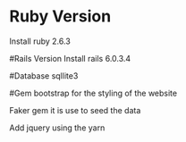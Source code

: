 # Ruby Version
Install ruby 2.6.3


#Rails Version
Install rails 6.0.3.4

#Database
sqllite3

#Gem
bootstrap for the styling of the website

Faker gem  it is use to seed the data 

Add jquery using the yarn